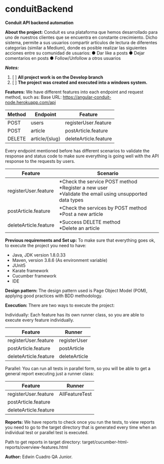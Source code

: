 # conduitBackend

**Conduit API backend automation**

**About the project:**
Conduit es una plataforma que hemos desarrollado para uno de nuestros clientes
que se encuentra en constante crecimiento.
Dicho sistema, permite a sus usuarios compartir artículos de lectura de diferentes
categorías (similar a Medium), donde es posible realizar las siguientes acciones
entre su comunidad de usuarios:
● Dar like a posts
● Dejar comentarios en posts
● Follow/Unfollow a otros usuarios

**_Notes:_**

1. [ ] **All project work is on the Develop branch**
2. [ ] **The project was created and executed into a windows system.**

**Features:**
We have different features into each endpoint and request method, such as:
Base URL: https://angular-conduit-node.herokuapp.com/api

| Method   | Endpoint        | Feature               |
|----------|-----------------|-----------------------|
| POST     | users           | registerUser.feature  |
| POST     | article         | postArticle.feature   |
| DELETE   | article/{slug}  | deleteArticle.feature |

Every endpoint mentioned before has different scenarios to validate the response and status
code to make sure everything is going well with the API response to the requests by users.

| Feature                | Scenario                                                                                                     |
|------------------------|--------------------------------------------------------------------------------------------------------------|
| registerUser.feature   | *Check the service POST method<br/>*Register a new user<br/>*Validate the email using unsupported data types |
| postArticle.feature    | *Check the services by POST method<br/>*Post a new article                                                   |
| deleteArticle.feature  | *Success DELETE method<br/>*Delete an article                                                                |

**Previous requirements and Set up:**
To make sure that everything goes ok, to execute the project you need to have:

* Java, JDK version 1.8.0.33
* Maven, version 3.8.6 (As environment variable)
* JUnit5
* Karate framework
* Cucumber framework
* IDE

**Design pattern:**
The design pattern used is Page Object Model (POM), applying good practices with BDD methodology.

**Execution:**
There are two ways to execute the project:

Individually:
Each feature has its own runner class, so you are able to execute every feature individually.

| Feature                | Runner          |
|------------------------|-----------------|
| registerUser.feature   | registerUser    |
| postArticle.feature    | postArticle     |
| deleteArticle.feature  | deleteArticle   |

Parallel:
You can run all tests in parallel form, so you will be able to get a general report executing just a runner class:

| Feature                |     Runner     |
|------------------------|:--------------:|
| registerUser.feature   | AllFeatureTest |
| postArticle.feature    |                |
| deleteArticle.feature  |                |

**Reports:**
We have reports to check once you run the tests, to view reports you need to go to the target directory that is
generated every time when an individual test or parallel test is executed.

Path to get reports in target directory:
target/cucumber-html-reports/overview-features.html

**Author:**
Edwin Cuadro
QA Junior. 




